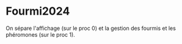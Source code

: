 # Fourmi2024

On sépare l'affichage (sur le proc 0) et la gestion des fourmis et les phéromones (sur le proc 1).